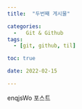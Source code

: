 ```yaml
---
title:  "두번째 게시물" 

categories:
  -   Git & Github
tags:
  - [git, github, til]

toc: true

date: 2022-02-15

---
```



enqjsWo 포스트
